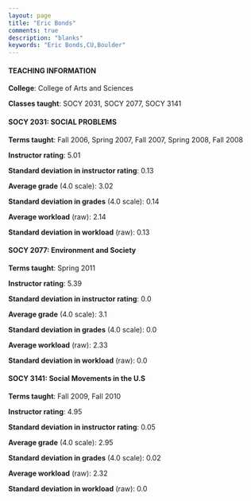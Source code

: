 ```yaml
---
layout: page
title: "Eric Bonds" 
comments: true
description: "blanks"
keywords: "Eric Bonds,CU,Boulder"
---
```

<head>
<script src="https://ajax.googleapis.com/ajax/libs/jquery/2.1.3/jquery.min.js"></script>
<script src="https://dl.dropboxusercontent.com/s/pc42nxpaw1ea4o9/highcharts.js?dl=0"></script>
<!-- <script src="../assets/js/highcharts.js"></script> -->
<style type="text/css">@font-face {
	font-family: "Bebas Neue";
	src: url(https://www.filehosting.org/file/details/544349/BebasNeue Regular.otf) format("opentype");
	}
	h1.Bebas { 
		font-family: "Bebas Neue", Verdana, Tahoma;
	}
</style>
</head>
	   
#### TEACHING INFORMATION

**College**: College of Arts and Sciences

**Classes taught**: SOCY 2031, SOCY 2077, SOCY 3141

#### SOCY 2031: SOCIAL PROBLEMS

**Terms taught**: Fall 2006, Spring 2007, Fall 2007, Spring 2008, Fall 2008

**Instructor rating**: 5.01

**Standard deviation in instructor rating**: 0.13

**Average grade** (4.0 scale): 3.02

**Standard deviation in grades** (4.0 scale): 0.14

**Average workload** (raw): 2.14

**Standard deviation in workload** (raw): 0.13

#### SOCY 2077: Environment and Society

**Terms taught**: Spring 2011

**Instructor rating**: 5.39

**Standard deviation in instructor rating**: 0.0

**Average grade** (4.0 scale): 3.1

**Standard deviation in grades** (4.0 scale): 0.0

**Average workload** (raw): 2.33

**Standard deviation in workload** (raw): 0.0

#### SOCY 3141: Social Movements in the U.S

**Terms taught**: Fall 2009, Fall 2010

**Instructor rating**: 4.95

**Standard deviation in instructor rating**: 0.05

**Average grade** (4.0 scale): 2.95

**Standard deviation in grades** (4.0 scale): 0.02

**Average workload** (raw): 2.32

**Standard deviation in workload** (raw): 0.0

